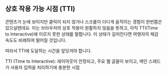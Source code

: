 ## 상호 작용 가능 시점 (TTI)

콘텐츠가 눈에 보이지만 클릭이 되지 않거나 스크롤이 더디게 움직이는 경험이 한번쯤은 있으실텐데요. 이는 브라우저의 상호 작용이 원활하지 않음을 뜻하고, 아직 TTI(Time to Interactive)에 이르지 못한 상태를 말합니다. 이 상태가 길어진다면 여행자의 체감 속도도 비례하여 떨어질 것입니다.

따라서 TTI에 도달하는 시간을 앞당겨야 합니다.

TTI (Time to Interactive): 레이아웃이 안정되고, 주요 웹 글꼴이 보이고, 메인 스레드가 사용자 입력을 처리하기에 충분한 시점

